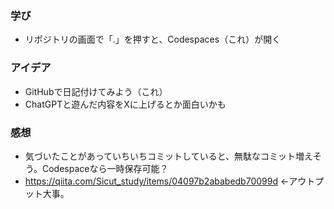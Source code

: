 ### 学び
- リポジトリの画面で「.」を押すと、Codespaces（これ）が開く
### アイデア
- GitHubで日記付けてみよう（これ）
- ChatGPTと遊んだ内容をXに上げるとか面白いかも
### 感想
- 気づいたことがあっていちいちコミットしていると、無駄なコミット増えそう。Codespaceなら一時保存可能？
- https://qiita.com/Sicut_study/items/04097b2ababedb70099d ←アウトプット大事。
